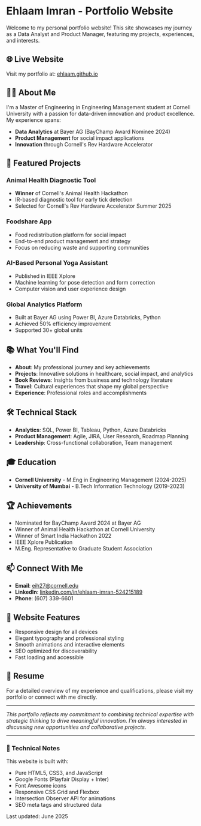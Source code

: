 # Ehlaam Imran - Portfolio Website

Welcome to my personal portfolio website! This site showcases my journey as a Data Analyst and Product Manager, featuring my projects, experiences, and interests.

## 🌐 Live Website
Visit my portfolio at: [ehlaam.github.io](https://ehlaam.github.io)

## 👨‍💻 About Me
I'm a Master of Engineering in Engineering Management student at Cornell University with a passion for data-driven innovation and product excellence. My experience spans:

- **Data Analytics** at Bayer AG (BayChamp Award Nominee 2024)
- **Product Management** for social impact applications
- **Innovation** through Cornell's Rev Hardware Accelerator

## 🚀 Featured Projects

### Animal Health Diagnostic Tool
- **Winner** of Cornell's Animal Health Hackathon
- IR-based diagnostic tool for early tick detection
- Selected for Cornell's Rev Hardware Accelerator Summer 2025

### Foodshare App
- Food redistribution platform for social impact
- End-to-end product management and strategy
- Focus on reducing waste and supporting communities

### AI-Based Personal Yoga Assistant
- Published in IEEE Xplore
- Machine learning for pose detection and form correction
- Computer vision and user experience design

### Global Analytics Platform
- Built at Bayer AG using Power BI, Azure Databricks, Python
- Achieved 50% efficiency improvement
- Supported 30+ global units

## 📚 What You'll Find

- **About**: My professional journey and key achievements
- **Projects**: Innovative solutions in healthcare, social impact, and analytics
- **Book Reviews**: Insights from business and technology literature
- **Travel**: Cultural experiences that shape my global perspective
- **Experience**: Professional roles and accomplishments

## 🛠️ Technical Stack
- **Analytics**: SQL, Power BI, Tableau, Python, Azure Databricks
- **Product Management**: Agile, JIRA, User Research, Roadmap Planning
- **Leadership**: Cross-functional collaboration, Team management

## 🎓 Education
- **Cornell University** - M.Eng in Engineering Management (2024-2025)
- **University of Mumbai** - B.Tech Information Technology (2019-2023)

## 🏆 Achievements
- Nominated for BayChamp Award 2024 at Bayer AG
- Winner of Animal Health Hackathon at Cornell University
- Winner of Smart India Hackathon 2022
- IEEE Xplore Publication
- M.Eng. Representative to Graduate Student Association

## 📫 Connect With Me
- **Email**: eih27@cornell.edu
- **LinkedIn**: [linkedin.com/in/ehlaam-imran-524215189](https://www.linkedin.com/in/ehlaam-imran-524215189/)
- **Phone**: (607) 339-6601

## 🌟 Website Features
- Responsive design for all devices
- Elegant typography and professional styling
- Smooth animations and interactive elements
- SEO optimized for discoverability
- Fast loading and accessible

## 📄 Resume
For a detailed overview of my experience and qualifications, please visit my portfolio or connect with me directly.

---

*This portfolio reflects my commitment to combining technical expertise with strategic thinking to drive meaningful innovation. I'm always interested in discussing new opportunities and collaborative projects.*

---

### 🔧 Technical Notes
This website is built with:
- Pure HTML5, CSS3, and JavaScript
- Google Fonts (Playfair Display + Inter)
- Font Awesome icons
- Responsive CSS Grid and Flexbox
- Intersection Observer API for animations
- SEO meta tags and structured data

Last updated: June 2025
